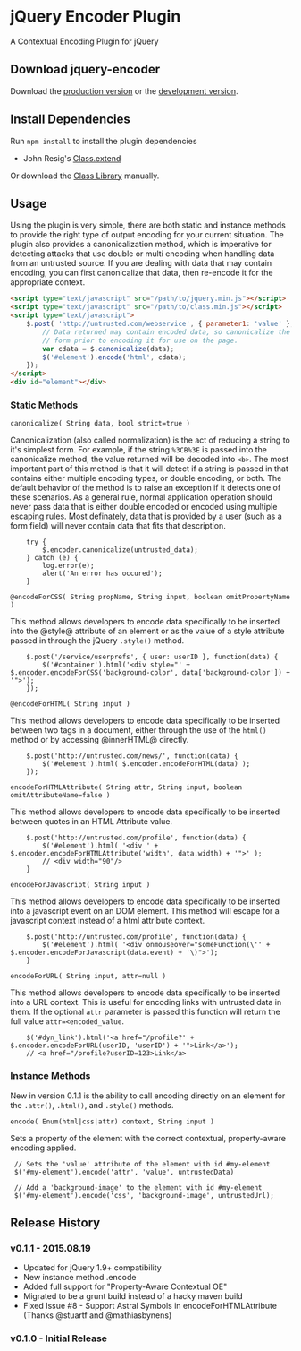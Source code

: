 # jQuery Encoder Plugin

A Contextual Encoding Plugin for jQuery

## Download jquery-encoder
Download the [production version][min] or the [development version][max].

[min]: https://raw.github.com/cschmidt/jquery-encoder/master/dist/jquery-encoder.min.js
[max]: https://raw.github.com/cschmidt/jquery-encoder/master/dist/jquery-encoder.js

## Install Dependencies

Run `npm install` to install the plugin dependencies

  * John Resig's [Class.extend](https://github.com/mattinsler/resig-class)


  
Or download the [Class Library][classes_lib] manually.

[classes_lib]: https://raw.githubusercontent.com/mattinsler/resig-class/master/index.js

## Usage

Using the plugin is very simple, there are both static and instance methods to provide the right type of output encoding for your current situation. The plugin also provides a canonicalization method, which is imperative for detecting attacks that use double or multi encoding when handling data from an untrusted source. If you are dealing with data that may contain encoding, you can first canonicalize that data, then re-encode it for the appropriate context.

```html
<script type="text/javascript" src="/path/to/jquery.min.js"></script>
<script type="text/javascript" src="/path/to/class.min.js"></script>
<script type="text/javascript">
    $.post( 'http://untrusted.com/webservice', { parameter1: 'value' }, function(data) {
        // Data returned may contain encoded data, so canonicalize the data to it's simplest
        // form prior to encoding it for use on the page.
        var cdata = $.canonicalize(data);
        $('#element').encode('html', cdata);
    });
</script>
<div id="element"></div>
```

### Static Methods

`canonicalize( String data, bool strict=true )`

Canonicalization (also called normalization) is the act of reducing a string to it's simplest form. For example, if the string `%3CB%3E` is passed into the canonicalize method, the value returned will be decoded into `<b>`. The most important part of this method is that it will detect if a string is passed in that contains either multiple encoding types, or double encoding, or both. The default behavior of the method is to raise an exception if it detects one of these scenarios. As a general rule, normal application operation should never pass data that is either double encoded or encoded using multiple escaping rules. Most definately, data that is provided by a user (such as a form field) will never contain data that fits that description.

```
    try {
        $.encoder.canonicalize(untrusted_data);
    } catch (e) {
        log.error(e);
        alert('An error has occured');
    }
```

`@encodeForCSS( String propName, String input, boolean omitPropertyName )`

This method allows developers to encode data specifically to be inserted into the @style@ attribute of an element or as the value of a style attribute passed in through the jQuery `.style()` method.

```
    $.post('/service/userprefs', { user: userID }, function(data) {
        $('#container').html('<div style="' + $.encoder.encodeForCSS('background-color', data['background-color']) + '">');
    });
```

`@encodeForHTML( String input )`

This method allows developers to encode data specifically to be inserted between two tags in a document, either through the use of the `html()` method or by accessing @innerHTML@ directly.

```
    $.post('http://untrusted.com/news/', function(data) {
        $('#element').html( $.encoder.encodeForHTML(data) );
    });
```

`encodeForHTMLAttribute( String attr, String input, boolean omitAttributeName=false )`

This method allows developers to encode data specifically to be inserted between quotes in an HTML Attribute value.

```
    $.post('http://untrusted.com/profile', function(data) {
        $('#element').html( '<div ' + $.encoder.encodeForHTMLAttribute('width', data.width) + '">' );
        // <div width="90"/>
    }
```

`encodeForJavascript( String input )`

This method allows developers to encode data specifically to be inserted into a javascript event on an DOM element. This method will escape for a javascript context instead of a html attribute context.

```
    $.post('http://untrusted.com/profile', function(data) {
        $('#element').html( '<div onmouseover="someFunction(\'' + $.encoder.encodeForJavascript(data.event) + '\)">');
    }
```

`encodeForURL( String input, attr=null )`

This method allows developers to encode data specifically to be inserted into a URL context. This is useful for encoding links with untrusted data in them. If the optional `attr` parameter is passed this function will return the full value `attr=<encoded_value`.

```
    $('#dyn_link').html('<a href="/profile?' + $.encoder.encodeForURL(userID, 'userID') + '">Link</a>');
    // <a href="/profile?userID=123>Link</a>
```

### Instance Methods

New in version 0.1.1 is the ability to call encoding directly on an element for the `.attr()`, `.html()`, and `.style()` methods. 

`encode( Enum(html|css|attr) context, String input )`

Sets a property of the element with the correct contextual, property-aware encoding applied. 

```
 // Sets the 'value' attribute of the element with id #my-element
 $('#my-element').encode('attr', 'value', untrustedData)

 // Add a 'background-image' to the element with id #my-element
 $('#my-element').encode('css', 'background-image', untrustedUrl);
```

## Release History

### v0.1.1 - 2015.08.19

 * Updated for jQuery 1.9+ compatibility
 * New instance method .encode
 * Added full support for "Property-Aware Contextual OE" 
 * Migrated to be a grunt build instead of a hacky maven build
 * Fixed Issue #8 - Support Astral Symbols in encodeForHTMLAttribute (Thanks @stuartf and @mathiasbynens)

### v0.1.0 - Initial Release
